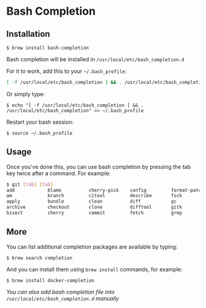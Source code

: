 # Bash Completion

## Installation

    $ brew install bash-completion

Bash completion will be installed in `/usr/local/etc/bash_completion.d`

For it to work, add this to your `~/.bash_profile`:

```bash
[ -f /usr/local/etc/bash_completion ] && . /usr/local/etc/bash_completion
```

Or simply type:

    $ echo "[ -f /usr/local/etc/bash_completion ] && . /usr/local/etc/bash_completion" >> ~/.bash_profile

Restart your bash session:

    $ source ~/.bash_profile

## Usage

Once you've done this, you can use bash completion by pressing the tab key twice after a command. For example:

```bash
$ git [tab] [tab]
add            blame          cherry-pick    config         format-patch   gui            merge          push           repack         rm             stage          whatchanged
am             branch         citool         describe       fsck           help           mergetool      range-diff     replace        send-email     stash          worktree
apply          bundle         clean          diff           gc             init           mv             rebase         request-pull   shortlog       status
archive        checkout       clone          difftool       gitk           instaweb       notes          reflog         reset          show           submodule
bisect         cherry         commit         fetch          grep           log            pull           remote         revert         show-branch    tag
```

## More

You can list additional completion packages are available by typing:

    $ brew search completion

And you can install them using `brew install` commands, for example:

    $ brew install docker-completion

*You can also add bash completion file into `/usr/local/etc/bash_completion.d` manually*
